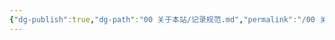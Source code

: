 ```yaml
---
{"dg-publish":true,"dg-path":"00 关于本站/记录规范.md","permalink":"/00 关于本站/记录规范/","created":"2025-07-31","updated":"2025-07-31"}
---
```



## 